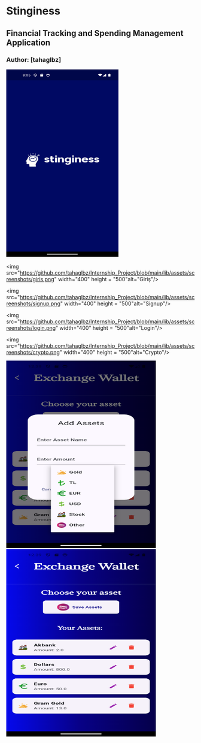 # Stinginess

## Financial Tracking and Spending Management Application

### Author: [tahaglbz]

<img src="https://github.com/tahaglbz/Internship_Project/blob/main/lib/assets/screenshots/splash.png" width="300" height = "500" alt="Splash Screen"/>

<img src="https://github.com/tahaglbz/Internship_Project/blob/main/lib/assets/screenshots/giris.png" width="400" height = "500"alt="Giriş"/>

<img src="https://github.com/tahaglbz/Internship_Project/blob/main/lib/assets/screenshots/signup.png" width="400" height = "500"alt="Signup"/>

<img src="https://github.com/tahaglbz/Internship_Project/blob/main/lib/assets/screenshots/login.png" width="400" height = "500"alt="Login"/>

<img src="https://github.com/tahaglbz/Internship_Project/blob/main/lib/assets/screenshots/crypto.png" width="400" height = "500"alt="Crypto"/>

<img src="https://github.com/tahaglbz/Internship_Project/blob/main/lib/assets/screenshots/exchangeDialog.png" width="400" height = "500" alt="Exchange Dialog"/>

<img src="https://github.com/tahaglbz/Internship_Project/blob/main/lib/assets/screenshots/excWallet.png" width="400" height = "500" alt="Wallet"/>
